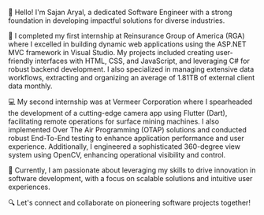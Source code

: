 👋 Hello! I'm Sajan Aryal, a dedicated Software Engineer with a strong foundation in developing impactful solutions for diverse industries.

🌟 I completed my first internship at Reinsurance Group of America (RGA) where I excelled in building dynamic web applications using the ASP.NET MVC framework in Visual Studio. My projects included creating user-friendly interfaces with HTML, CSS, and JavaScript, and leveraging C# for robust backend development. I also specialized in managing extensive data workflows, extracting and organizing an average of 1.81TB of external client data monthly.

💻 My second internship was at Vermeer Corporation where I spearheaded the development of a cutting-edge camera app using Flutter (Dart), facilitating remote operations for surface mining machines. I also implemented Over The Air Programming (OTAP) solutions and conducted robust End-To-End testing to enhance application performance and user experience. Additionally, I engineered a sophisticated 360-degree view system using OpenCV, enhancing operational visibility and control.

🚀 Currently, I am passionate about leveraging my skills to drive innovation in software development, with a focus on scalable solutions and intuitive user experiences.

🔍 Let's connect and collaborate on pioneering software projects together!

<!---
taryal98/taryal98 is a ✨ special ✨ repository because its `README.md` (this file) appears on your GitHub profile.
You can click the Preview link to take a look at your changes.
--->
